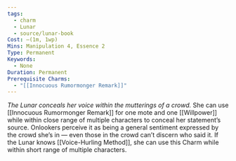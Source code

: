 ```yaml
---
tags:
  - charm
  - Lunar
  - source/lunar-book
Cost: —(1m, 1wp)
Mins: Manipulation 4, Essence 2
Type: Permanent
Keywords:
  - None
Duration: Permanent
Prerequisite Charms:
  - "[[Innocuous Rumormonger Remark]]"
---
```

*The Lunar conceals her voice within the mutterings of a crowd.*
She can use [[Innocuous Rumormonger Remark]] for one mote and one [[Willpower]] while within close range of multiple characters to conceal her statement’s source. Onlookers perceive it as being a general sentiment expressed by the crowd she’s in — even those in the crowd can’t discern who said it. If the Lunar knows [[Voice-Hurling Method]], she can use this Charm while within short range of multiple characters.